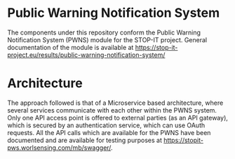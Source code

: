 # Public Warning Notification System
The components under this repository conform the Public Warning Notification System (PWNS) module for the STOP-IT project. 
General documentation of the module is available at https://stop-it-project.eu/results/public-warning-notification-system/

# Architecture
The approach followed is that of a Microservice based architecture, where several services communicate with each other within the PWNS system. Only one API access point is offered to external parties (as an API gateway), which is secured by an authentication service, which can use OAuth requests. All the API calls which are available for the PWNS have been documented and are available for testing purposes at https://stopit-pws.worlsensing.com/mb/swagger/.
